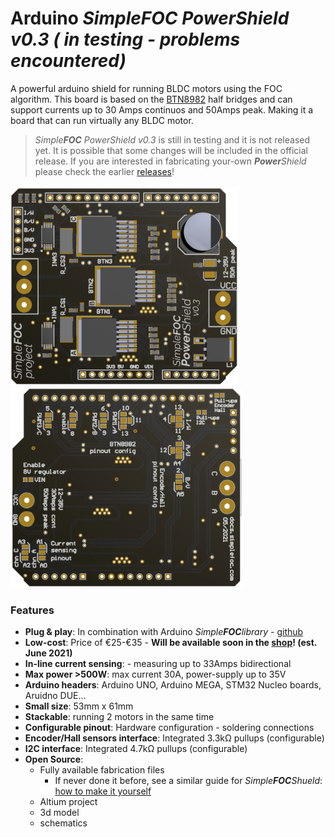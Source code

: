 # Arduino *Simple**FOC** PowerShield* *v0.3 ( in testing - problems encountered)* 
A powerful arduino shield for running BLDC motors using the FOC algorithm. This board is based on the [BTN8982](https://www.infineon.com/dgdl/Infineon-BTN8982TA-DS-v01_00-EN.pdf?fileId=db3a30433fa9412f013fbe32289b7c17) half bridges and can support currents up to 30 Amps continuos and 50Amps peak. Making it a board that can run virtually any BLDC motor.

> *Simple**FOC** PowerShield* *v0.3* is still in testing and it is not released yet. It is possible that some changes will be included in the official release. If you are interested in fabricating your-own ***Power**Shield* please check the earlier [releases](https://github.com/simplefoc/Arduino-SimpleFOC-PowerShield/releases)!

<p align="">
<img src="./images/top.png"  height="320px"><img src="./images/bottom.png"  height="320px">
</p>

### Features
- **Plug & play**: In combination with Arduino *Simple**FOC**library* - [github](https://github.com/simplefoc/Arduino-FOC)
- **Low-cost**: Price of €25-€35 -  **Will be available soon in the [shop](https://simplefoc.com/shop)! (est. June 2021)**
- **In-line current sensing**: - measuring up to 33Amps bidirectional
- **Max power >500W**: max current 30A, power-supply up to 35V
- **Arduino headers**: Arduino UNO, Arduino MEGA, STM32 Nucleo boards, Aruidno DUE...
- **Small size**: 53mm x 61mm
- **Stackable**: running 2 motors in the same time
- **Configurable pinout**: Hardware configuration - soldering connections
- **Encoder/Hall sensors interface**: Integrated 3.3kΩ pullups (configurable)
- **I2C interface**: Integrated 4.7kΩ pullups (configurable)
- **Open Source**: 
   - Fully available fabrication files  
        - If never done it before, see a similar guide for *Simple**FOC**Shueld*:  [how to make it yourself](https://docs.simplefoc.com/arduino_simplefoc_shield_fabrication)
   - Altium project
   - 3d model
   - schematics

